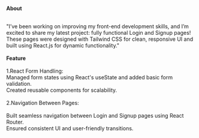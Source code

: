 <br>
<br>
<b>About</b>
<br>
<br>
<p>
  "I’ve been working on improving my front-end development skills, and I’m excited to share my latest project: fully functional Login and Signup pages! These pages were designed with Tailwind CSS for clean, responsive UI and built using React.js for dynamic functionality."
  <br>
   <br>
  <b>Feature</b>
  <br>
   <br>
   1.React Form Handling:
<br>
Managed form states using React's useState and added basic form validation.
  <br>
Created reusable components for scalability.
  <br>
  <br>
2.Navigation Between Pages:
  <br>
<br>
Built seamless navigation between Login and Signup pages using React Router.
  <br>
Ensured consistent UI and user-friendly transitions.
</p>

<br>
<br>
